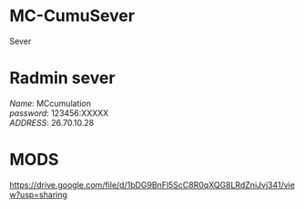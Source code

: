 # MC-CumuSever
Sever
# Radmin sever
*Name*: MCcumulation <br>
*password*: 123456:XXXXX
<br>
*ADDRESS*: 26.70.10.28
# MODS
https://drive.google.com/file/d/1bDG9BnFl5ScC8R0qXQG8LRdZniJvj341/view?usp=sharing
